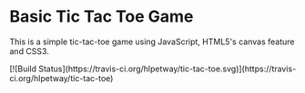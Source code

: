 # Basic Tic Tac Toe Game
<p>This is a simple tic-tac-toe game using JavaScript, HTML5's canvas feature and CSS3.</p>
[![Build Status](https://travis-ci.org/hlpetway/tic-tac-toe.svg)](https://travis-ci.org/hlpetway/tic-tac-toe)
